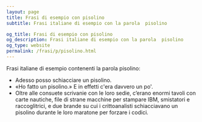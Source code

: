 ```yaml
---
layout: page
title: Frasi di esempio con pisolino 
subtitle: Frasi italiane di esempio con la parola  pisolino

og_title: Frasi di esempio con pisolino 
og_description: Frasi italiane di esempio con la parola  pisolino
og_type: website
permalink: /frasi/p/pisolino.html
---
```


Frasi italiane di esempio contenenti la parola pisolino:


- Adesso posso schiacciare un pisolino.
- «Ho fatto un pisolino.» E in effetti c'era davvero un po'.
- Oltre alle consuete scrivanie con le loro sedie, c’erano enormi tavoli con carte nautiche, file di strane macchine per stampare IBM, smistatori e raccoglitrici, e due brande su cui i crittoanalisti schiacciavano un pisolino durante le loro maratone per forzare i codici.
